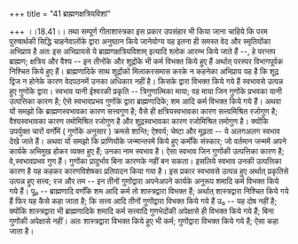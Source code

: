 +++
title = "41 ब्राह्मणक्षत्रियविशां"

+++
।।18.41।। तथा सम्पूर्ण गीताशास्त्रका इस प्रकार उपसंहार भी किया जाना
चाहिये कि परम पुरुषार्थकी सिद्धि चाहनेवालोंके द्वारा अनुष्ठान किये
जानेयोग्य यह इतना ही समस्त वेद और स्मृतियोंका अभिप्राय है अतः इस
अभिप्रायसे ये ब्राह्मणक्षत्रियविशाम् इत्यादि श्लोक आरम्भ किये जाते हैं
--, हे परन्तप ब्राह्मण; क्षत्रिय और वैश्य -- इन तीनोंके और शूद्रोंके भी
कर्म विभक्त किये हुए हैं अर्थात् परस्पर विभागपूर्वक निश्चित किये हुए
हैं। ब्राह्मणादिके साथ शूद्रोंको मिलाकरसमास करके न कहनेका अभिप्राय यह है
कि शूद्र द्विज न होनेके कारण वेदपठनमें उनका अधिकार नहीं है। किसके द्वारा
विभक्त किये गये हैं स्वभावसे उत्पन्न हुए गुणोंके द्वारा। स्वभाव यानी
ईश्वरकी प्रकृति -- त्रिगुणात्मिका माया; वह माया जिन गुणोंके प्रभवका यानी
उत्पत्तिका कारण है; ऐसे स्वभावप्रभव गुणोंके द्वारा ब्राह्मणादिके; शम आदि
कर्म विभक्त किये गये हैं। अथवा यों समझो कि ब्राह्मणस्वभावका कारण
सत्त्वगुण है; वैसे ही क्षत्रियस्वभावका कारण सत्त्वमिश्रित रजोगुण है;
वैश्यस्वभावका कारण तमोमिश्रित रजोगुण है और शूद्रस्वभावका कारण रजोमिश्रित
तमोगुण है। क्योंकि उपर्युक्त चारों वर्णोंमें ( गुणोंके अनुसार ) क्रमसे
शान्ति; ऐश्वर्य; चेष्टा और मूढ़ता -- ये अलगअलग स्वभाव देखे जाते हैं।
अथवा यों समझो कि प्राणियोंके जन्मान्तरमें किये हुए कर्मोंके संस्कार; जो
वर्तमान जन्ममें अपने कार्यके अभिमुख होकर व्यक्त हुए हैं; उनका नाम स्वभाव
है। ऐसा स्वभाव जिन गुणोंकी उत्पत्तिका कारण है; वे,स्वभावप्रभव गुण हैं।
गुणोंका प्रादुर्भाव बिना कारणके नहीं बन सकता। इसलिये स्वभाव उनकी
उत्पत्तिका कारण है यह कहकर कारणविशेषका प्रतिपादन किया गया है। इस प्रकार
स्वभावसे उत्पन्न हुए अर्थात् प्रकृतिसे उत्पन्न हुए सत्त्व; रज और तम --
इन तीनों गुणोंद्वारा अपनेअपने कार्यके अनुरूप शमादि कर्म विभक्त किये गये
हैं। पू₀ -- ब्राह्मणादि वर्णोंके शम आदि कर्म तो शास्त्रद्वारा विभक्त
हैं; अर्थात् शास्त्रद्वारा निश्चित किये गये हैं फिर यह कैसे कहा जाता है;
कि सत्त्व आदि तीनों गुणोंद्वारा विभक्त किये गये हैं उ₀ -- यह दोष नहीं
है; क्योंकि शास्त्रद्वारा भी ब्राह्मणादिके शमादि कर्म सत्त्वादि
गुणभेदोंकी अपेक्षासे ही विभक्त किये गये हैं; बिना गुणोंकी अपेक्षासे
नहीं। अतः शास्त्रद्वारा विभक्त किये हुए भी कर्म; गुणोंद्वारा विभक्त किये
गये हैं; ऐसा कहा जाता है।
